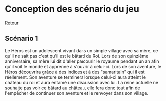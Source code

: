 # Conception des scénario du jeu

[Retour](README.md)

## Scénario 1

Le Héros est un adolescent vivant dans un simple village avec sa mère, ce qu'il ne sait pas c'est qu'il est le bâtard du Roi. Lors de son quinzième anniversaire, sa mère lui dit d'aller parcourir le royaume pendant un an afin qu'il voit le monde et apprenne à s'ouvrir à celui-ci. Lors de son aventure, le Héros découvrira grâce à des indices et à des "samaritain" qui il est réellement. Son aventure se terminera lorsque celui-ci aura atteint le château du roi et aura entamé une discussion avec lui. La reine actuelle ne souhaite pas voir ce bâtard au château, elle fera donc tout afin de l'empếcher de continuer son aventure et le renvoyer dans son village.
